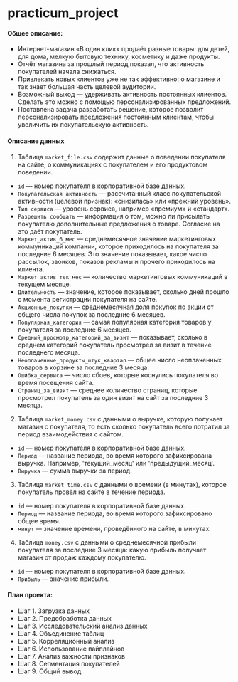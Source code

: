 # practicum_project
#### Общее описание: 
- Интернет-магазин «В один клик» продаёт разные товары: для детей, для дома, мелкую бытовую технику, косметику и даже продукты. 
- Отчёт магазина за прошлый период показал, что активность покупателей начала снижаться. 
- Привлекать новых клиентов уже не так эффективно: о магазине и так знает большая часть целевой аудитории. 
- Возможный выход — удерживать активность постоянных клиентов. Сделать это можно с помощью персонализированных предложений.
- Поставлена задача разработать решение, которое позволит персонализировать предложения постоянным клиентам, чтобы увеличить их покупательскую активность.
#### Описание данных
1. Таблица `market_file.csv` содержит данные о поведении покупателя на сайте, о коммуникациях с покупателем и его продуктовом поведении.
- `id` — номер покупателя в корпоративной базе данных.
- `Покупательская активность` — рассчитанный класс покупательской активности (целевой признак): «снизилась» или «прежний уровень».
- `Тип сервиса` — уровень сервиса, например «премиум» и «стандарт».
- `Разрешить сообщать` — информация о том, можно ли присылать покупателю дополнительные предложения о товаре. Согласие на это даёт покупатель.
- `Маркет_актив_6_мес` — среднемесячное значение маркетинговых коммуникаций компании, которое приходилось на покупателя за последние 6 месяцев. Это значение показывает, какое число рассылок, звонков, показов рекламы и прочего приходилось на клиента.
- `Маркет_актив_тек_мес` — количество маркетинговых коммуникаций в текущем месяце.
- `Длительность` — значение, которое показывает, сколько дней прошло с момента регистрации покупателя на сайте.
- `Акционные_покупки` — среднемесячная доля покупок по акции от общего числа покупок за последние 6 месяцев.
- `Популярная_категория` — самая популярная категория товаров у покупателя за последние 6 месяцев.
- `Средний_просмотр_категорий_за_визит` — показывает, сколько в среднем категорий покупатель просмотрел за визит в течение последнего месяца.
- `Неоплаченные_продукты_штук_квартал` — общее число неоплаченных товаров в корзине за последние 3 месяца.
- `Ошибка_сервиса` — число сбоев, которые коснулись покупателя во время посещения сайта.
- `Страниц_за_визит` — среднее количество страниц, которые просмотрел покупатель за один визит на сайт за последние 3 месяца.

2. Таблица `market_money.csv` с данными о выручке, которую получает магазин с покупателя, то есть сколько покупатель всего потратил за период взаимодействия с сайтом.
- `id` — номер покупателя в корпоративной базе данных.
- `Период` — название периода, во время которого зафиксирована выручка. Например, 'текущий_месяц' или 'предыдущий_месяц'.
- `Выручка` — сумма выручки за период.

3. Таблица `market_time.csv` с данными о времени (в минутах), которое покупатель провёл на сайте в течение периода.
- `id` — номер покупателя в корпоративной базе данных.
- `Период` — название периода, во время которого зафиксировано общее время.
- `минут` — значение времени, проведённого на сайте, в минутах.

4. Таблица `money.csv` с данными о среднемесячной прибыли покупателя за последние 3 месяца: какую прибыль получает магазин от продаж каждому покупателю.
- `id` — номер покупателя в корпоративной базе данных.
- `Прибыль` — значение прибыли.
#### План проекта:
- Шаг 1. Загрузка данных
- Шаг 2. Предобработка данных
- Шаг 3. Исследовательский анализ данных
- Шаг 4. Объединение таблиц
- Шаг 5. Корреляционный анализ
- Шаг 6. Использование пайплайнов
- Шаг 7. Анализ важности признаков
- Шаг 8. Сегментация покупателей
- Шаг 9. Общий вывод